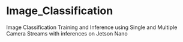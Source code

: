 # Image_Classification
Image Classification Training and Inference using Single and Multiple Camera Streams with inferences on Jetson Nano
